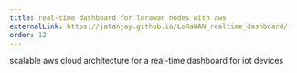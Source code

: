 ```yaml
---
title: real-time dashboard for lorawan nodes with aws
externalLink: https://jatanjay.github.io/LoRaWAN_realtime_dashboard/
order: 12
--- 
```

scalable aws cloud architecture for a real-time dashboard for iot devices